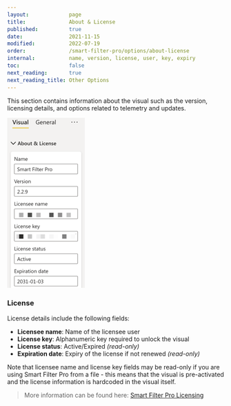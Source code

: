 ```yaml
---
layout:             page
title:              About & License
published:          true
date:               2021-11-15
modified:           2022-07-19
order:              /smart-filter-pro/options/about-license
internal:           name, version, license, user, key, expiry
toc:                false
next_reading:       true
next_reading_title: Other Options
---
```

This section contains information about the visual such as the version, licensing details, and options related to telemetry and updates.

<img src="images/about.png" width="180" class="fr">

### License

License details include the following fields:

-	**Licensee name**: Name of the licensee user
-	**License key**: Alphanumeric key required to unlock the visual
-	**License status**: Active/Expired *(read-only)*
-	**Expiration date**: Expiry of the license if not renewed *(read-only)*

Note that licensee name and license key fields may be read-only if you are using Smart Filter Pro from a file - this means that the visual is pre-activated and the license information is hardcoded in the visual itself.

> More information can be found here: [Smart Filter Pro Licensing](../../licensing.md)
